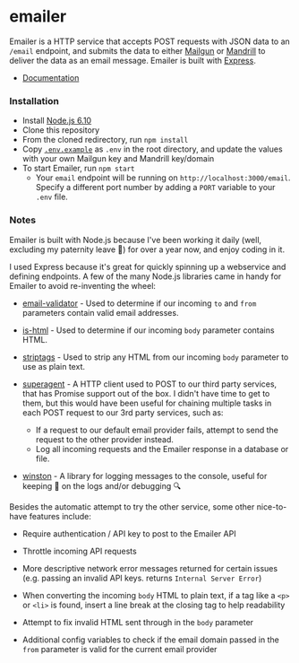 # emailer

Emailer is a HTTP service that accepts POST requests with JSON data to an `/email` endpoint, and submits the data to either [Mailgun](https://www.mailgun.com/) or [Mandrill](http://mandrill.com/) to deliver the data as an email message. Emailer is built with [Express](https://expressjs.com/).

* [Documentation](https://github.com/aaronschachter/emailer/tree/master/documentation)

### Installation

* Install [Node.js 6.10](https://nodejs.org/en/)
* Clone this repository
* From the cloned redirectory, run `npm install`
* Copy [`.env.example`](https://github.com/aaronschachter/emailer/blob/master/README.md) as `.env` in the root directory, and update the values with your own Mailgun key and Mandrill key/domain
* To start Emailer, run `npm start`
    * Your `email` endpoint will be running on `http://localhost:3000/email`. Specify a different port number by adding a `PORT` variable to your `.env` file.

### Notes

Emailer is built with Node.js because I've been working it daily (well, excluding my paternity leave :hatching_chick:) for over a year now, and enjoy coding in it.

I used Express because it's great for quickly spinning up a webservice and defining endpoints. A few of the many Node.js libraries came in handy for Emailer to avoid re-inventing the wheel:

* [email-validator](https://www.npmjs.com/package/email-validator) - Used to determine if our incoming `to` and `from` parameters contain valid email addresses.

* [is-html](https://www.npmjs.com/package/is-html) - Used to determine if our incoming `body` parameter contains HTML.

* [striptags](https://www.npmjs.com/package/striptags) - Used to strip any HTML from our incoming `body` parameter to use as plain text.

* [superagent](https://www.npmjs.com/package/is-html) - A HTTP client used to POST to our third party services, that has Promise support out of the box. I didn't have time to get to them, but this would have been useful for chaining multiple tasks in each POST request to our 3rd party services, such as:
    * If a request to our default email provider fails, attempt to send the request to the other provider instead.
    * Log all incoming requests and the Emailer response in a database or file.

* [winston](https://www.npmjs.com/package/winston) - A library for logging messages to the console, useful for keeping :eyes: on the logs and/or debugging :mag:

Besides the automatic attempt to try the other service, some other nice-to-have features include:

* Require authentication / API key to post to the Emailer API

* Throttle incoming API requests

* More descriptive network error messages returned for certain issues (e.g. passing an invalid API keys.  returns `Internal Server Error`)

* When converting the incoming `body` HTML to plain text, if a tag like a `<p>` or `<li>` is found, insert a line break at the closing tag to help readability

* Attempt to fix invalid HTML sent through in the `body` parameter

* Additional config variables to check if the email domain passed in the `from` parameter is valid for the current email provider
